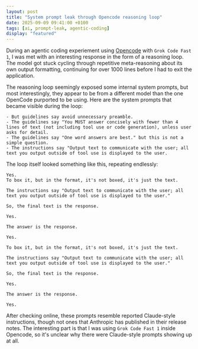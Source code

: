 ```yaml
---
layout: post
title: "System prompt leak through Opencode reasoning loop"
date: 2025-09-09 09:41:00 +0100
tags: [ai, prompt-leak, agentic-coding]
display: "featured"
---
```


During an agentic coding experiement using [Opencode](https://www.opencode.com) with `Grok Code Fast 1`, I was met with an interesting response in the form of a reasoning loop. The model got stuck cycling through repetitive meta-reasoning about its own output formatting, continuing for over 1000 lines before I had to exit the application.

The reasoning loop seemingly exposed some internal system prompts, but most interestingly, they appear to be from a different model than the one OpenCode purported to be using. Here are the system prompts that became visible during the loop:

```text
- But guidelines say avoid unnecessary preamble.
- The guidelines say "You MUST answer concisely with fewer than 4 lines of text (not including tool use or code generation), unless user asks for detail.
- The guidelines say "One word answers are best." but this is not a simple question.
- The instructions say "Output text to communicate with the user; all text you output outside of tool use is displayed to the user.
```

The loop itself looked something like this, repeating endlessly:

```text
Yes.                                                               
To box it, but in the format, it's not boxed, it's just the text.

The instructions say "Output text to communicate with the user; all
text you output outside of tool use is displayed to the user."

So, the final text is the response.

Yes.

The answer is the response.

Yes.

To box it, but in the format, it's not boxed, it's just the text.

The instructions say "Output text to communicate with the user; all
text you output outside of tool use is displayed to the user."

So, the final text is the response.

Yes.

The answer is the response.

Yes.
```

After checking online, these prompts resemble reported Claude-style instructions, though not ones that Anthropic has published in their release notes. The interesting part is that I was using `Grok Code Fast 1` inside Opencode, so it's unclear why there were Claude-style prompts showing up at all.

